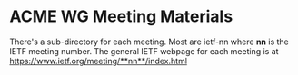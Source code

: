 # ACME WG Meeting Materials

There's a sub-directory for each meeting.  Most are ietf-nn where **nn**
is the IETF meeting number.  The general IETF webpage for each meeting
is at https://www.ietf.org/meeting/**nn**/index.html



